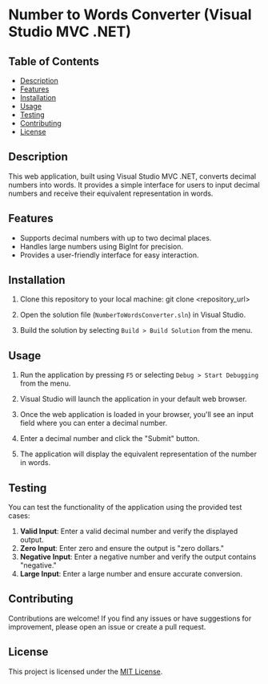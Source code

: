# Number to Words Converter (Visual Studio MVC .NET)

## Table of Contents

- [Description](#description)
- [Features](#features)
- [Installation](#installation)
- [Usage](#usage)
- [Testing](#testing)
- [Contributing](#contributing)
- [License](#license)

## Description

This web application, built using Visual Studio MVC .NET, converts decimal numbers into words. It provides a simple interface for users to input decimal numbers and receive their equivalent representation in words.

## Features

- Supports decimal numbers with up to two decimal places.
- Handles large numbers using BigInt for precision.
- Provides a user-friendly interface for easy interaction.

## Installation

1. Clone this repository to your local machine:
git clone <repository_url>

2. Open the solution file (`NumberToWordsConverter.sln`) in Visual Studio.

3. Build the solution by selecting `Build > Build Solution` from the menu.

## Usage

1. Run the application by pressing `F5` or selecting `Debug > Start Debugging` from the menu.

2. Visual Studio will launch the application in your default web browser.

3. Once the web application is loaded in your browser, you'll see an input field where you can enter a decimal number.

4. Enter a decimal number and click the "Submit" button.

5. The application will display the equivalent representation of the number in words.

## Testing

You can test the functionality of the application using the provided test cases:

1. **Valid Input**: Enter a valid decimal number and verify the displayed output.
2. **Zero Input**: Enter zero and ensure the output is "zero dollars."
3. **Negative Input**: Enter a negative number and verify the output contains "negative."
4. **Large Input**: Enter a large number and ensure accurate conversion.

## Contributing

Contributions are welcome! If you find any issues or have suggestions for improvement, please open an issue or create a pull request.

## License

This project is licensed under the [MIT License](LICENSE).
